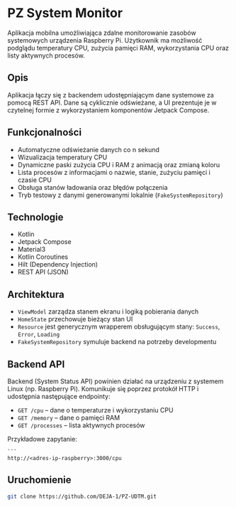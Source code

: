 # PZ System Monitor

Aplikacja mobilna umożliwiająca zdalne monitorowanie zasobów systemowych urządzenia Raspberry Pi.
Użytkownik ma możliwość podglądu temperatury CPU, zużycia pamięci RAM, wykorzystania CPU oraz listy
aktywnych procesów.

## Opis

Aplikacja łączy się z backendem udostępniającym dane systemowe za pomocą REST API. Dane są
cyklicznie odświeżane, a UI prezentuje je w czytelnej formie z wykorzystaniem komponentów Jetpack
Compose.

## Funkcjonalności

- Automatyczne odświeżanie danych co n sekund
- Wizualizacja temperatury CPU
- Dynamiczne paski zużycia CPU i RAM z animacją oraz zmianą koloru
- Lista procesów z informacjami o nazwie, stanie, zużyciu pamięci i czasie CPU
- Obsługa stanów ładowania oraz błędów połączenia
- Tryb testowy z danymi generowanymi lokalnie (`FakeSystemRepository`)

## Technologie

- Kotlin
- Jetpack Compose
- Material3
- Kotlin Coroutines
- Hilt (Dependency Injection)
- REST API (JSON)

## Architektura

- `ViewModel` zarządza stanem ekranu i logiką pobierania danych
- `HomeState` przechowuje bieżący stan UI
- `Resource` jest generycznym wrapperem obsługującym stany: `Success`, `Error`, `Loading`
- `FakeSystemRepository` symuluje backend na potrzeby developmentu

## Backend API

Backend (System Status API) powinien działać na urządzeniu z systemem Linux (np. Raspberry Pi).
Komunikuje się poprzez protokół HTTP i udostępnia następujące endpointy:

- `GET /cpu` – dane o temperaturze i wykorzystaniu CPU
- `GET /memory` – dane o pamięci RAM
- `GET /processes` – lista aktywnych procesów

Przykładowe zapytanie:

    ```
    http://<adres-ip-raspberry>:3000/cpu

## Uruchomienie

   ```bash
   git clone https://github.com/DEJA-1/PZ-UDTM.git
